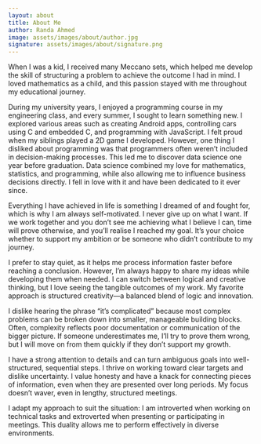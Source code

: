 ```yaml
---
layout: about
title: About Me
author: Randa Ahmed
image: assets/images/about/author.jpg
signature: assets/images/about/signature.png
---
```

When I was a kid, I received many Meccano sets, which helped me develop the skill of structuring a problem to achieve the outcome I had in mind. I loved mathematics as a child, and this passion stayed with me throughout my educational journey.

During my university years, I enjoyed a programming course in my engineering class, and every summer, I sought to learn something new. I explored various areas such as creating Android apps, controlling cars using C and embedded C, and programming with JavaScript. I felt proud when my siblings played a 2D game I developed. However, one thing I disliked about programming was that programmers often weren’t included in decision-making processes. This led me to discover data science one year before graduation. Data science combined my love for mathematics, statistics, and programming, while also allowing me to influence business decisions directly. I fell in love with it and have been dedicated to it ever since.

Everything I have achieved in life is something I dreamed of and fought for, which is why I am always self-motivated. I never give up on what I want. If we work together and you don’t see me achieving what I believe I can, time will prove otherwise, and you’ll realise I reached my goal. It’s your choice whether to support my ambition or be someone who didn’t contribute to my journey.

I prefer to stay quiet, as it helps me process information faster before reaching a conclusion. However, I’m always happy to share my ideas while developing them when needed. I can switch between logical and creative thinking, but I love seeing the tangible outcomes of my work. My favorite approach is structured creativity—a balanced blend of logic and innovation.

I dislike hearing the phrase “it’s complicated” because most complex problems can be broken down into smaller, manageable building blocks. Often, complexity reflects poor documentation or communication of the bigger picture. If someone underestimates me, I’ll try to prove them wrong, but I will move on from them quickly if they don’t support my growth.

I have a strong attention to details and can turn ambiguous goals into well-structured, sequential steps. I thrive on working toward clear targets and dislike uncertainty. I value honesty and have a knack for connecting pieces of information, even when they are presented over long periods. My focus doesn’t waver, even in lengthy, structured meetings.

I adapt my approach to suit the situation: I am introverted when working on technical tasks and extroverted when presenting or participating in meetings. This duality allows me to perform effectively in diverse environments.